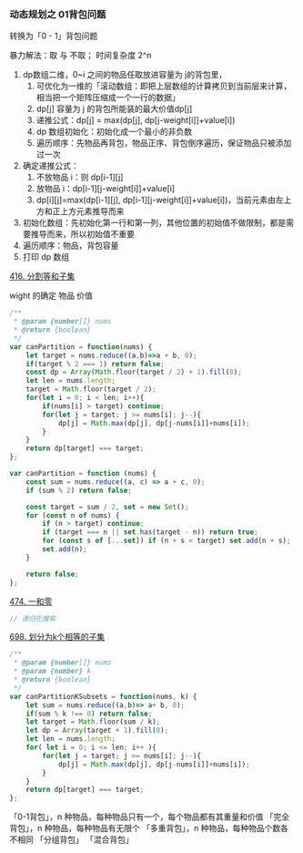 ### 动态规划之 01背包问题

转换为「0 - 1」背包问题

暴力解法：取 与 不取； 时间复杂度 2^n

1. dp数组二维，0~i 之间的物品任取放进容量为 j的背包里，
   1. 可优化为一维的「滚动数组：即把上层数组的计算拷贝到当前层来计算， 相当把一个矩阵压缩成一个一行的数据」
   2. dp[j] 容量为 j 的背包所能装的最大价值dp[j]
   3. 递推公式：dp[j] = max(dp[j], dp[j-weight[i]]+value[i])
   4. dp 数组初始化：初始化成一个最小的非负数
   5. 遍历顺序：先物品再背包，物品正序、背包倒序遍历，保证物品只被添加过一次
2. 确定递推公式：
   1. 不放物品 i：则 dp[i-1][j]
   2. 放物品 i：dp[i-1][j-weight[i]]+value[i]
   3. dp[i][j]=max(dp[i-1][j], dp[i-1][j-weight[i]]+value[i])，当前元素由左上方和正上方元素推导而来
3. 初始化数组：先初始化第一行和第一列，其他位置的初始值不做限制，都是需要推导而来，所以初始值不重要
4. 遍历顺序：物品，背包容量
5. 打印 dp 数组

[416. 分割等和子集](https://leetcode-cn.com/problems/partition-equal-subset-sum/)

wight 的确定
物品
价值

```js
/**
 * @param {number[]} nums
 * @return {boolean}
 */
var canPartition = function(nums) {
    let target = nums.reduce((a,b)=>a + b, 0);
    if(target % 2 === 1) return false;
    const dp = Array(Math.floor(target / 2) + 1).fill(0);
    let len = nums.length;
    target = Math.floor(target / 2);
    for(let i = 0; i < len; i++){
        if(nums[i] > target) continue;
        for(let j = target; j >= nums[i]; j--){
            dp[j] = Math.max(dp[j], dp[j-nums[i]]+nums[i]);
        }
    }
    return dp[target] === target;
};

var canPartition = function (nums) {
    const sum = nums.reduce((a, c) => a + c, 0);
    if (sum % 2) return false;

    const target = sum / 2, set = new Set();
    for (const n of nums) {
        if (n > target) continue;
        if (target === n || set.has(target - n)) return true;
        for (const s of [...set]) if (n + s < target) set.add(n + s);
        set.add(n);
    }

    return false;
};
```

[474. 一和零]()

```js
// 递归化搜索
```

[698. 划分为k个相等的子集](https://leetcode-cn.com/problems/partition-to-k-equal-sum-subsets/)

```js
/**
 * @param {number[]} nums
 * @param {number} k
 * @return {boolean}
 */
var canPartitionKSubsets = function(nums, k) {
    let sum = nums.reduce((a,b)=> a+ b, 0);
    if(sum % k !== 0) return false;
    let target = Math.floor(sum / k);
    let dp = Array(target + 1).fill(0);
    let len = nums.length;
    for( let i = 0; i <= len; i++ ){
        for(let j = target; j >= nums[i]; j--){
            dp[j] = Math.max(dp[j], dp[j-nums[i]]+nums[i]);
        }
    }
    return dp[target] === target;
};
```

「0-1背包」，n 种物品，每种物品只有一个，每个物品都有其重量和价值
「完全背包」，n 种物品，每种物品有无限个
「多重背包」，n 种物品，每种物品个数各不相同
「分组背包」
「混合背包」
